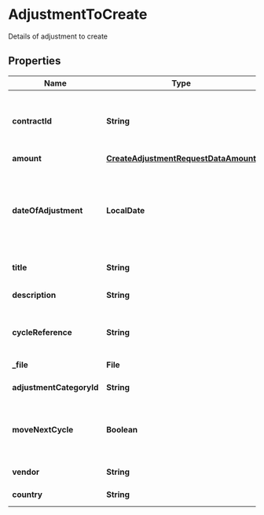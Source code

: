 

# AdjustmentToCreate

Details of adjustment to create

## Properties

| Name | Type | Description | Notes |
|------------ | ------------- | ------------- | -------------|
|**contractId** | **String** | The identifier of the contract associated with the adjustment |  |
|**amount** | [**CreateAdjustmentRequestDataAmount**](CreateAdjustmentRequestDataAmount.md) |  |  |
|**dateOfAdjustment** | **LocalDate** | Short date in format ISO-8601 (YYYY-MM-DD). For example 2022-12-31. |  [optional] |
|**title** | **String** | Title of adjustment. |  |
|**description** | **String** | Description of adjustment. |  |
|**cycleReference** | **String** | Cycle reference of adjustment. |  [optional] |
|**_file** | **File** | File of adjustment. |  |
|**adjustmentCategoryId** | **String** | Adjustment category id. |  |
|**moveNextCycle** | **Boolean** | If an adjustments can belong to another payroll cycle. |  [optional] |
|**vendor** | **String** | Vendor of adjustment. |  |
|**country** | **String** | Country code. |  |



